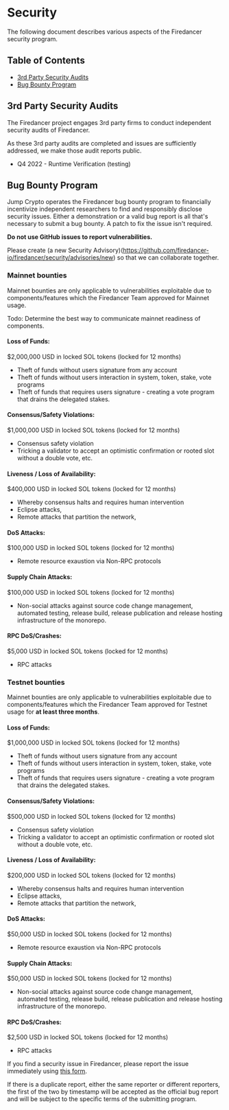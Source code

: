# Security

The following document describes various aspects of the Firedancer security program.

## Table of Contents

- [3rd Party Security Audits](#3rd-Party-Security-Audits)
- [Bug Bounty Program](#Bug-Bounty-Program)


## 3rd Party Security Audits

The Firedancer project engages 3rd party firms to conduct independent security audits of Firedancer.

As these 3rd party audits are completed and issues are sufficiently addressed, we make those audit reports public.

- Q4 2022 - Runtime Verification (testing)

## Bug Bounty Program

Jump Crypto operates the Firedancer bug bounty program to financially incentivize independent researchers to find and responsibly disclose security issues.
Either a demonstration or a valid bug report is all that's necessary to submit a bug bounty.
A patch to fix the issue isn't required.

**Do not use GitHub issues to report vulnerabilities.**

Please create (a new Security Advisory)(https://github.com/firedancer-io/firedancer/security/advisories/new) so that we can collaborate together.

### Mainnet bounties
Mainnet bounties are only applicable to vulnerabilities exploitable due to components/features which the Firedancer Team approved for Mainnet usage.

Todo: Determine the best way to communicate mainnet readiness of components.

#### Loss of Funds:
$2,000,000 USD in locked SOL tokens (locked for 12 months)
* Theft of funds without users signature from any account
* Theft of funds without users interaction in system, token, stake, vote programs
* Theft of funds that requires users signature - creating a vote program that drains the delegated stakes.

#### Consensus/Safety Violations:
$1,000,000 USD in locked SOL tokens (locked for 12 months)
* Consensus safety violation
* Tricking a validator to accept an optimistic confirmation or rooted slot without a double vote, etc.

#### Liveness / Loss of Availability:
$400,000 USD in locked SOL tokens (locked for 12 months)
* Whereby consensus halts and requires human intervention
* Eclipse attacks,
* Remote attacks that partition the network,

#### DoS Attacks:
$100,000 USD in locked SOL tokens (locked for 12 months)
* Remote resource exaustion via Non-RPC protocols

#### Supply Chain Attacks:
$100,000 USD in locked SOL tokens (locked for 12 months)
* Non-social attacks against source code change management, automated testing, release build, release publication and release hosting infrastructure of the monorepo.

#### RPC DoS/Crashes:
$5,000 USD in locked SOL tokens (locked for 12 months)
* RPC attacks


### Testnet bounties
Mainnet bounties are only applicable to vulnerabilities exploitable due to components/features which the Firedancer Team approved for Testnet usage for **at least three months**.

#### Loss of Funds:
$1,000,000 USD in locked SOL tokens (locked for 12 months)
* Theft of funds without users signature from any account
* Theft of funds without users interaction in system, token, stake, vote programs
* Theft of funds that requires users signature - creating a vote program that drains the delegated stakes.

#### Consensus/Safety Violations:
$500,000 USD in locked SOL tokens (locked for 12 months)
* Consensus safety violation
* Tricking a validator to accept an optimistic confirmation or rooted slot without a double vote, etc.

#### Liveness / Loss of Availability:
$200,000 USD in locked SOL tokens (locked for 12 months)
* Whereby consensus halts and requires human intervention
* Eclipse attacks,
* Remote attacks that partition the network,

#### DoS Attacks:
$50,000 USD in locked SOL tokens (locked for 12 months)
* Remote resource exaustion via Non-RPC protocols

#### Supply Chain Attacks:
$50,000 USD in locked SOL tokens (locked for 12 months)
* Non-social attacks against source code change management, automated testing, release build, release publication and release hosting infrastructure of the monorepo.

#### RPC DoS/Crashes:
$2,500 USD in locked SOL tokens (locked for 12 months)
* RPC attacks


If you find a security issue in Firedancer, please report the issue immediately using [this form](https://jumpcrypto.com/firedancer/bounty/).

If there is a duplicate report, either the same reporter or different reporters, the first of the two by timestamp will be accepted as the official bug report and will be subject to the specific terms of the submitting program.



